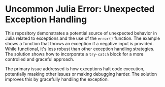 # Uncommon Julia Error: Unexpected Exception Handling

This repository demonstrates a potential source of unexpected behavior in Julia related to exceptions and the use of the `error()` function.  The example shows a function that throws an exception if a negative input is provided. While functional, it's less robust than other exception handling strategies.  The solution shows how to incorporate a `try-catch` block for a more controlled and graceful approach.

The primary issue addressed is how exceptions halt code execution, potentially masking other issues or making debugging harder. The solution improves this by gracefully handling the exception.